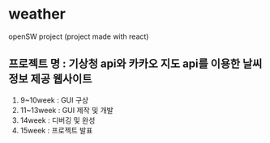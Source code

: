 # weather
openSW project (project made with react)
## 프로젝트 명 : 기상청 api와 카카오 지도 api를 이용한 날씨 정보 제공 웹사이트

1. 9~10week : GUI 구상
2. 11~13week : GUI 제작 및 개발
3. 14week : 디버깅 및 완성
4. 15week : 프로젝트 발표
